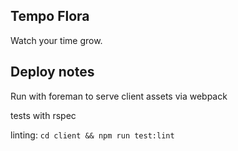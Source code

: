 ## Tempo Flora

Watch your time grow.

## Deploy notes

Run with foreman to serve client assets via webpack

tests with rspec

linting: `cd client && npm run test:lint`


